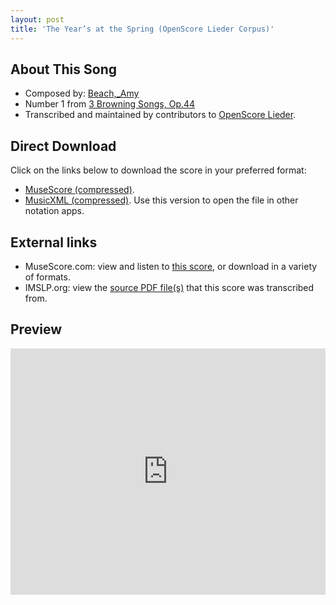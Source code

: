 ```yaml
---
layout: post
title: 'The Year’s at the Spring (OpenScore Lieder Corpus)'
---
```


## About This Song

- Composed by: [Beach,_Amy](https://fourscoreandmore.org/openscore/lieder/Beach,_Amy)
- Number 1 from [3 Browning Songs, Op.44](https://fourscoreandmore.org/openscore/lieder/Beach,_Amy/3_Browning_Songs,_Op.44)
- Transcribed and maintained by contributors to [OpenScore Lieder].

[OpenScore Lieder]: https://musescore.com/openscore-lieder-corpus

## Direct Download

Click on the links below to download the score in your preferred format:
- [MuseScore (compressed)](https://github.com/openscore/lieder/blob/main/scores/Beach,_Amy/3_Browning_Songs,_Op.44/1_The_Year’s_at_the_Spring/lc6212179.mscz?raw=true).
- [MusicXML (compressed)](https://github.com/openscore/lieder/blob/main/scores/Beach,_Amy/3_Browning_Songs,_Op.44/1_The_Year’s_at_the_Spring/lc6212179.mxl?raw=true). Use this version to open the file in other notation apps.

## External links

- MuseScore.com: view and listen to [this score][MuseScore], or download in a variety of formats.
- IMSLP.org: view the [source PDF file(s)][IMSLP] that this score was transcribed from.

[MuseScore]: https://musescore.com/score/6212179
[IMSLP]: https://imslp.org/wiki/Special:ReverseLookup/522898

## Preview

<iframe width="100%" height="394" src="https://musescore.com/openscore-lieder-corpus/scores/6212179/embed" frameborder="0" allowfullscreen allow="autoplay; fullscreen"></iframe>

